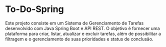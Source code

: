 # To-Do-Spring
Este projeto consiste em um Sistema de Gerenciamento de Tarefas desenvolvido com Java Spring Boot e API REST. O objetivo é fornecer uma plataforma para criar, listar, atualizar e excluir tarefas, além de possibilitar a filtragem e o gerenciamento de suas prioridades e status de conclusão.
